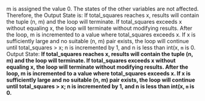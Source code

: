 m is assigned the value 0. The states of the other variables are not affected. Therefore, the Output State is: If total_squares reaches x, results will contain the tuple (n, m) and the loop will terminate. If total_squares exceeds x without equaling x, the loop will terminate without modifying results. After the loop, m is incremented to a value where total_squares exceeds x. If x is sufficiently large and no suitable (n, m) pair exists, the loop will continue until total_squares > x; n is incremented by 1, and n is less than int(x, `m` is 0.
Output State: **If total_squares reaches x, results will contain the tuple (n, m) and the loop will terminate. If total_squares exceeds x without equaling x, the loop will terminate without modifying results. After the loop, m is incremented to a value where total_squares exceeds x. If x is sufficiently large and no suitable (n, m) pair exists, the loop will continue until total_squares > x; n is incremented by 1, and n is less than int(x, `m` is 0.**